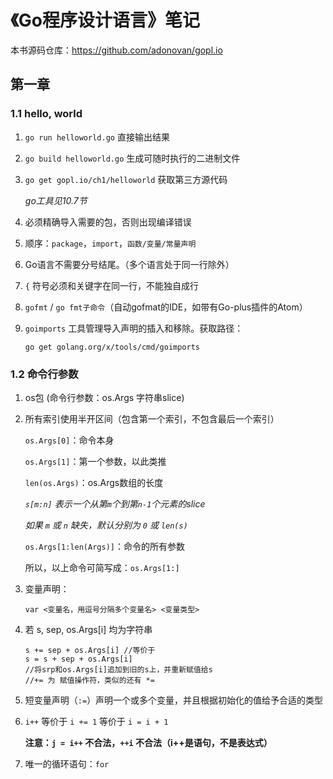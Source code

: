 # 《Go程序设计语言》笔记

本书源码仓库：https://github.com/adonovan/gopl.io

## 第一章

### 1.1 hello, world

1. `go run helloworld.go` 直接输出结果

2. `go build helloworld.go` 生成可随时执行的二进制文件

3. `go get gopl.io/ch1/helloworld` 获取第三方源代码

    *go工具见10.7节*

4. 必须精确导入需要的包，否则出现编译错误

5. 顺序：`package`，`import`，`函数/变量/常量声明`

6. Go语言不需要分号结尾。（多个语言处于同一行除外）

7. `{` 符号必须和关键字在同一行，不能独自成行

8. `gofmt` / `go fmt子命令`（自动gofmat的IDE，如带有Go-plus插件的Atom）

9. `goimports` 工具管理导入声明的插入和移除。获取路径：

    `go get golang.org/x/tools/cmd/goimports`

### 1.2 命令行参数

1. os包  (命令行参数：os.Args  字符串slice)

2. 所有索引使用半开区间（包含第一个索引，不包含最后一个索引）

    `os.Args[0]`：命令本身

    `os.Args[1]`：第一个参数，以此类推

    `len(os.Args)`：os.Args数组的长度

    *`s[m:n]` 表示一个从第`m`个到第`n-1`个元素的slice*

    *如果 `m` 或 `n` 缺失，默认分别为 `0` 或 `len(s)`*

    `os.Args[1:len(Args)]`：命令的所有参数

    所以，以上命令可简写成：`os.Args[1:]`

3. 变量声明：

    ```
    var <变量名，用逗号分隔多个变量名> <变量类型>
    ```

4. 若 s, sep, os.Args[i] 均为字符串

    ```
    s += sep + os.Args[i] //等价于
    s = s + sep + os.Args[i]
    //将srp和os.Args[i]追加到旧的s上，并重新赋值给s
    //+= 为 赋值操作符，类似的还有 *=
    ```

5. 短变量声明（`:=`）声明一个或多个变量，并且根据初始化的值给予合适的类型

6. `i++` 等价于 `i += 1` 等价于 `i = i + 1`

    **注意：`j = i++` 不合法，`++i` 不合法（i++是语句，不是表达式）**

7. 唯一的循环语句：`for`
